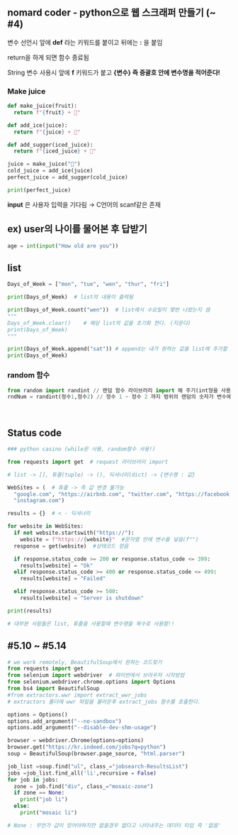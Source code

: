 ## nomard coder - python으로 웹 스크래퍼 만들기 (~ #4)

변수 선언시 앞에  **def** 라는 키워드를 붙이고 뒤에는 **:** 을 붙임

return을 하게 되면 함수 종료됨

String 변수 사용시 앞에 **f** 키워드가 붙고   **{변수} 즉  중괄호 안에 변수명을 적어준다!** 

### **Make juice**

```python
def make_juice(fruit):
  return f"{fruit} + 🥤"

def add_ice(juice):
  return f"{juice} + 🧊"

def add_sugger(iced_juice):
  return f"{iced_juice} + 🧂"

juice = make_juice("🍎")
cold_juice = add_ice(juice)
perfect_juice = add_sugger(cold_juice)

print(perfect_juice)
```

**input** 은 사용자 입력을 기다림  → C언어의 scanf같은 존재

## ex) user의 나이를 물어본 후 답받기

```python
age = int(input("How old are you"))
```

## **list**
```python
Days_of_Week = ["mon", "tue", "wen", "thur", "fri"]

print(Days_of_Week)  # list의 내용이 출력됨

print(Days_of_Week.count("wen"))  # list에서 수요일이 몇번 나왔는지 셈
"""
Days_of_Week.clear()    # 해당 list의 값을 초기화 한다. (지운다)
print(Days_of_Week)
"""

print(Days_of_Week.append("sat")) # append는 내가 원하는 값을 list에 추가할 수 있음.
print(Days_of_Week)
```

### random 함수

```python
from random import randint // 랜덤 함수 라이브러리 import 해 주기(int형을 사용함 여기선)
rndNum = randint(정수1,정수2) // 정수 1 ~ 정수 2 까지 범위의 랜덤의 숫자가 변수에 들어감 
```

<br>

## **Status code**
```python
### python casino (while문 사용, random함수 사용!)

from requests import get  # request 라이브러리 import

# list -> [], 튜플(tuple) -> (), 딕셔너리(dict) -> {변수명 : 값}

WebSites = (  # 튜플 -> 즉 값 변경 불가능
  "google.com", "https://airbnb.com", "twitter.com", "https://facebook.com",
  "instagram.com")

results = {}  # < - 딕셔너리

for website in WebSites:
  if not website.startswith("https://"):
    website = f"https://{website}"  #문자열 안에 변수를 넣음(f"")
  response = get(website)  #상태코드 얻음

  if response.status_code >= 200 or response.status_code <= 399:
    results[website] = "Ok"
  elif response.status_code >= 400 or response.status_code <= 499:
    results[website] = "Failed"

  elif response.status_code >= 500:
    results[website] = "Server is shutdown"

print(results)

# 대부분 사람들은 list, 튜플을 사용할때 변수명을 복수로 사용함!!
```

## **#5.10 ~ #5.14**
```python
# we work remotely, BeautifulSoup에서 원하는 코드찾기
from requests import get
from selenium import webdriver  # 파이썬에서 브라우저 시작방법
from selenium.webdriver.chrome.options import Options
from bs4 import BeautifulSoup
#from extractors.wwr import extract_wwr_jobs
# extractors 폴더에 wwr 파일을 불러온후 extract_jobs 함수를 호출한다.

options = Options()
options.add_argument("--no-sandbox")
options.add_argument("--disable-dev-shm-usage")

browser = webdriver.Chrome(options=options)
browser.get("https://kr.indeed.com/jobs?q=python")
soup = BeautifulSoup(browser.page_source, "html.parser")

job_list =soup.find("ul", class_="jobsearch-ResultsList")
jobs =job_list.find_all('li',recursive = False)
for job in jobs:
  zone = job.find("div", class_="mosaic-zone")
  if zone == None:
    print("job li")
  else:
    print("mosaic li")

# None : 무언가 값이 있어야하지만 없을경우 없다고 나타내주는 데이터 타입 즉 '없음'
```